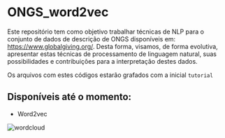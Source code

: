 # ONGS_word2vec

Este repositório tem como objetivo trabalhar técnicas de NLP para o conjunto de dados de descrição de ONGS disponíveis em: https://www.globalgiving.org/. Desta forma, visamos, de forma evolutiva, apresentar estas técnicas de processamento de linguagem natural, suas possibilidades e contribuições para a interpretação destes dados.

Os arquivos com estes códigos estarão grafados com a inicial ```tutorial```
## Disponíveis até o momento: 

* Word2vec

<img src="https://i.ibb.co/JHDFNmM/wordcloud.png" alt="wordcloud" border="0">

